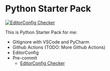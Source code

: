 # Python Starter Pack

[![EditorConfig Checker](https://github.com/andesviktor/python-starter-pack/actions/workflows/editorconfig.yml/badge.svg?branch=main)](https://github.com/andesviktor/python-starter-pack/actions/workflows/editorconfig.yml)

This is Python Starter Pack for me:

- Gitignore with VSCode and PyCharm
- Github Actions (TODO: More Github Actions)
- EditorConfig
- Pre-commit
	- [EditorConfig Checker](https://github.com/editorconfig-checker/editorconfig-checker.python)
